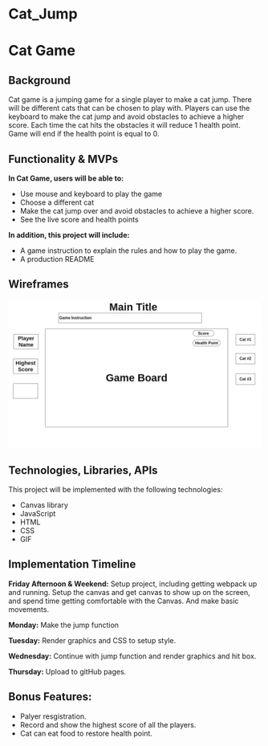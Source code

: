 # Cat_Jump

# **Cat Game**

## **Background**

Cat game is a jumping game for a single player to make a cat jump. There will be different cats that can be chosen to play with. Players can use the keyboard to make the cat jump and avoid obstacles to achieve a higher score. Each time the cat hits the obstacles it will reduce 1 health point. Game will end if the health point is equal to 0.

## **Functionality & MVPs**

**In Cat Game, users will be able to:**

- Use mouse and keyboard to play the game
- Choose a different cat
- Make the cat jump over and avoid obstacles to achieve a higher score.
- See the live score and health points


**In addition, this project will include:**

- A game instruction to explain the rules and how to play the game.
- A production README

## **Wireframes**
![wireframe](./wireframe.png)


## **Technologies, Libraries, APIs**

​​This project will be implemented with the following technologies:
- Canvas library
- JavaScript
- HTML
- CSS
- GIF

## **Implementation Timeline**

**Friday Afternoon & Weekend:** Setup project, including getting webpack up and running. Setup the canvas and get canvas to show up on the screen, and spend time getting comfortable with the Canvas. And make basic movements.

**Monday:** Make the jump function

**Tuesday:** Render graphics and CSS to setup style.

**Wednesday:** Continue with jump function and render graphics and hit box.

**Thursday:** Upload to gitHub pages.

## **Bonus Features:**

- Palyer resgistration.
- Record and show the highest score of all the players.
- Cat can eat food to restore health point.

